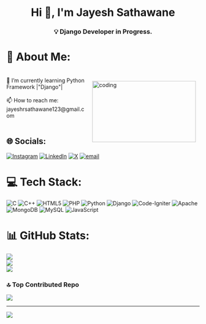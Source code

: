 <h1 align="center">Hi 👋, I'm Jayesh Sathawane</h1>
<h3 align="center">💡 Django Developer in Progress.</h3>


<h1>💫 About Me:</h1><br><img align="right" src="https://user-images.githubusercontent.com/55389276/140866485-8fb1c876-9a8f-4d6a-98dc-08c4981eaf70.gif" 
     alt="coding" 
     style="width: 270px; height: 160px; float: right; padding: 10px;">
🌱 I’m currently learning Python Framework |"Django"|<br><br>📫 How to reach me: jayeshrsathawane123@gmail.com<br><br>


## 🌐 Socials:
[![Instagram](https://img.shields.io/badge/Instagram-%23E4405F.svg?logo=Instagram&logoColor=white)](https://instagram.com/jayesh_sathawane) [![LinkedIn](https://img.shields.io/badge/LinkedIn-%230077B5.svg?logo=linkedin&logoColor=white)](https://linkedin.com/in/https://www.linkedin.com/in/jayesh-sathawane-33b099211/) [![X](https://img.shields.io/badge/X-black.svg?logo=X&logoColor=white)](https://x.com/@jayeshsathawane) [![email](https://img.shields.io/badge/Email-D14836?logo=gmail&logoColor=white)](mailto:jayeshrsathawane123@gmail.com) 

# 💻 Tech Stack:
![C](https://img.shields.io/badge/c-%2300599C.svg?style=plastic&logo=c&logoColor=white) ![C++](https://img.shields.io/badge/c++-%2300599C.svg?style=plastic&logo=c%2B%2B&logoColor=white) ![HTML5](https://img.shields.io/badge/html5-%23E34F26.svg?style=plastic&logo=html5&logoColor=white) ![PHP](https://img.shields.io/badge/php-%23777BB4.svg?style=plastic&logo=php&logoColor=white) ![Python](https://img.shields.io/badge/python-3670A0?style=plastic&logo=python&logoColor=ffdd54) ![Django](https://img.shields.io/badge/django-%23092E20.svg?style=plastic&logo=django&logoColor=white) ![Code-Igniter](https://img.shields.io/badge/CodeIgniter-%23EF4223.svg?style=plastic&logo=codeIgniter&logoColor=white) ![Apache](https://img.shields.io/badge/apache-%23D42029.svg?style=plastic&logo=apache&logoColor=white) ![MongoDB](https://img.shields.io/badge/MongoDB-%234ea94b.svg?style=plastic&logo=mongodb&logoColor=white) ![MySQL](https://img.shields.io/badge/mysql-4479A1.svg?style=plastic&logo=mysql&logoColor=white) ![JavaScript](https://img.shields.io/badge/javascript-%23323330.svg?style=plastic&logo=javascript&logoColor=%23F7DF1E)
# 📊 GitHub Stats:
![](https://github-readme-stats.vercel.app/api?username=jayesh2710&theme=transparent&hide_border=false&include_all_commits=false&count_private=false)<br/>
![](https://nirzak-streak-stats.vercel.app/?user=jayesh2710&theme=transparent&hide_border=false)<br/>
![](https://github-readme-stats.vercel.app/api/top-langs/?username=jayesh2710&theme=transparent&hide_border=false&include_all_commits=false&count_private=false&layout=compact)

### 🔝 Top Contributed Repo
![](https://github-contributor-stats.vercel.app/api?username=jayesh2710&limit=5&theme=dark&combine_all_yearly_contributions=true)

---
[![](https://visitcount.itsvg.in/api?id=jayesh2710&icon=0&color=0)](https://visitcount.itsvg.in)

<!-- Proudly created with GPRM ( https://gprm.itsvg.in ) -->
